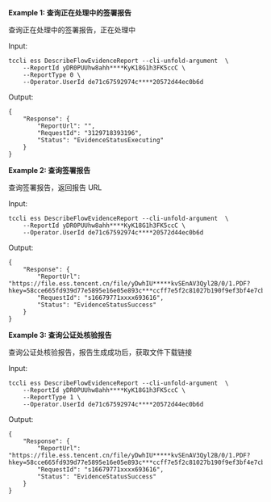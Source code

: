 **Example 1: 查询正在处理中的签署报告**

查询正在处理中的签署报告，正在处理中

Input: 

```
tccli ess DescribeFlowEvidenceReport --cli-unfold-argument  \
    --ReportId yDR0PUUhw8ahh****KyK18G1h3FK5ccC \
    --ReportType 0 \
    --Operator.UserId de71c67592974c****20572d44ec0b6d
```

Output: 
```
{
    "Response": {
        "ReportUrl": "",
        "RequestId": "3129718393196",
        "Status": "EvidenceStatusExecuting"
    }
}
```

**Example 2: 查询签署报告**

查询签署报告，返回报告 URL

Input: 

```
tccli ess DescribeFlowEvidenceReport --cli-unfold-argument  \
    --ReportId yDR0PUUhw8ahh****KyK18G1h3FK5ccC \
    --Operator.UserId de71c67592974c****20572d44ec0b6d
```

Output: 
```
{
    "Response": {
        "ReportUrl": "https://file.ess.tencent.cn/file/yDwhIU*****kvSEnAV3Qyl2B/0/1.PDF?hkey=58cce665fd939d77e5895e16e05e893c***ccff7e5f2c81027b190f9ef3bf4e7cb06f02a5b6fea82b7b211d1f85204b11bd66fb28ab960b2b966215ec624b11c422291f68554b8e0f",
        "RequestId": "s16679771xxxx693616",
        "Status": "EvidenceStatusSuccess"
    }
}
```

**Example 3: 查询公证处核验报告**

查询公证处核验报告，报告生成成功后，获取文件下载链接

Input: 

```
tccli ess DescribeFlowEvidenceReport --cli-unfold-argument  \
    --ReportId yDR0PUUhw8ahh****KyK18G1h3FK5ccC \
    --ReportType 1 \
    --Operator.UserId de71c67592974c****20572d44ec0b6d
```

Output: 
```
{
    "Response": {
        "ReportUrl": "https://file.ess.tencent.cn/file/yDwhIU*****kvSEnAV3Qyl2B/0/1.PDF?hkey=58cce665fd939d77e5895e16e05e893c***ccff7e5f2c81027b190f9ef3bf4e7cb06f02a5b6fea82b7b211d1f85204b11bd66fb28ab960b2b966215ec624b11c422291f68554b8e0f",
        "RequestId": "s16679771xxxx693616",
        "Status": "EvidenceStatusSuccess"
    }
}
```

